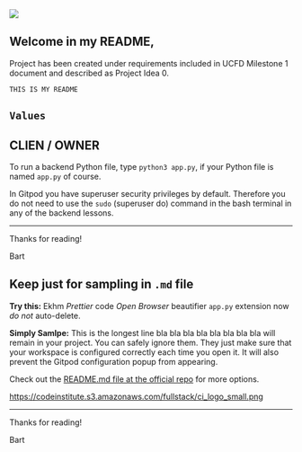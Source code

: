 <img src="https://avatars1.githubusercontent.com/u/60409396?s=460&u=4d20c0fc77001db2a31eb17e75a04e9b168305ad&v=4" style="margin: 0;">

## Welcome in my README,



Project has been created under requirements included in UCFD Milestone 1 document and described as Project Idea 0.

`THIS IS MY README`


## `Values`

## CLIEN / OWNER



To run a backend Python file, type `python3 app.py`, if your Python file is named `app.py` of course.





In Gitpod you have superuser security privileges by default. Therefore you do not need to use the `sudo` (superuser do) command in the bash terminal in any of the backend lessons.

--------

Thanks for reading!

Bart





## Keep just for sampling in `.md` file


**Try this:** Ekhm _Prettier_ code *Open Browser* beautifier `app.py` extension now _do not_ auto-delete.

**Simply Samlpe:** This is the longest line bla bla bla bla bla bla bla bla will remain in your project. You can safely ignore them. They just make sure that your workspace is configured correctly each time you open it. It will also prevent the Gitpod configuration popup from appearing.

Check out the <a href="https://github.com/Eventyret/vscode-bcdn" target="_blank">README.md file at the official repo</a> for more options.

https://codeinstitute.s3.amazonaws.com/fullstack/ci_logo_small.png

--------

Thanks for reading!

Bart
